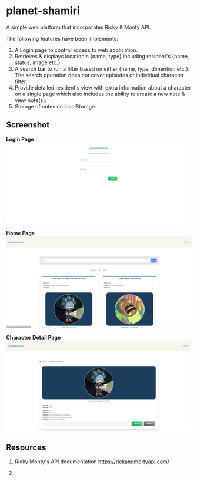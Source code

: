 # planet-shamiri
A simple web platform that incorporates Ricky &amp; Monty API.

The following features have been implements:

1. A Login page to control access to web application.
2. Retrieves & displays location's {name, type} including resident's  {name, status, image etc.}.
3. A search bar to run a filter based on either {name, type, dimention etc.}. The search operation does not cover episodes or individual character filter.
4. Provide detailed resident's view with extra information about a character on a single page which also includes the ability to create a new note & view note(s).
5. Storage of notes on localStorage.

## Screenshot

**Login Page**
![Login_page screenshot](src/screenshots/login_screenshot.PNG)

**Home Page**
![Home_page screenshot](src/screenshots/home_screenshoot.PNG)

**Character Detail Page**
![Detailed_character_page screenshot](src/screenshots/character_screenshot.PNG)












## Resources

1. Ricky Monty's API documentation
https://rickandmortyapi.com/

2. 
